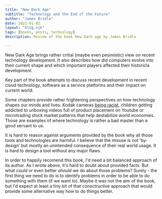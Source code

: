 ```yaml
---
title: "New Dark Age"
subtitle: "Technology and the End of the Future"
author: "James Bridle"
date: 2021-01-02
layout: "blog.njk"
tags: [books, posts, technology]
description: Review of the book New Dark age by James Bridle

---
```


New Dark Age brings rather critial (maybe even pesimistic) view on recent technology development. It also describes how did computers evolve into their current shape and which important players affected their historicla development.

Key part of the book attempts to discuss recent development in recent cloud technology, software as a service platforms and their impact on current world.

Some chapters provide rather frightening perspectives on how technology shapes our minds and lives. Kodak cameras [being racist](http://content.time.com/time/business/article/0,8599,1954643,00.html), children getting addicted to unboxing videos full of product placement on Youtube or microtrading stock market patterns that help destabilize world economies. Those are examples of where technology is rather a bad master than a good servant to us.

It is hard to reason against arguments provided by the book why all those tools and technologies are harmful. I believe that the misuse is not 'by-design' but mostly an unintended consequence of their real world usage. It is hard to design a tool without any major flaws.

In order to happily recomend this book, I'd need a bit balanced approach of its author. As I wrote above, it's hard to doubt about provided facts. But what _could_ or even better _should_ we do about those problems? Surely - the first thing we need to do is to identify problems in order to be able to do something with them (if we want to). Maybe it was not the aim of the book, but I'd expect at least a tiny bit of that consctructive approach that would provide some alternative way how to do things better.
